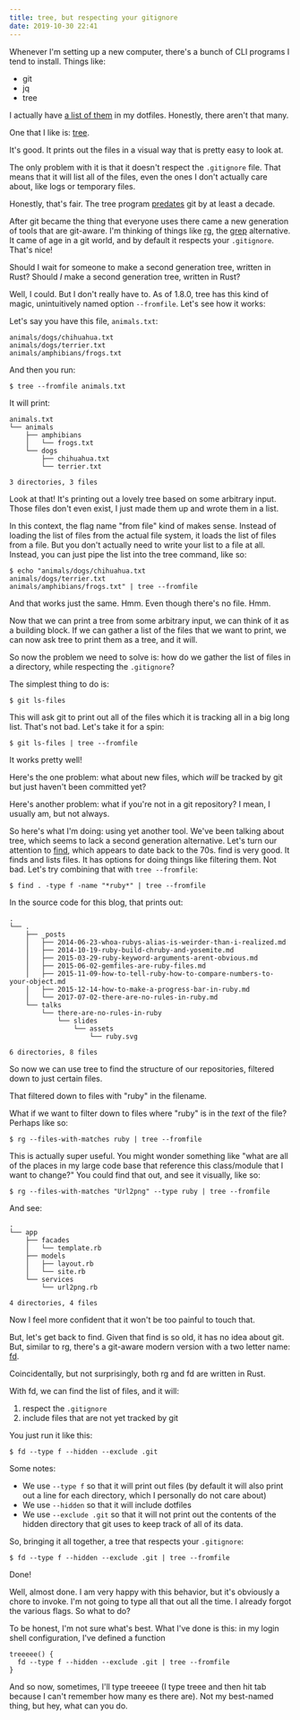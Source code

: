 ```yaml
---
title: tree, but respecting your gitignore
date: 2019-10-30 22:41
---
```


Whenever I'm setting up a new computer, there's a bunch of CLI programs I tend to install.
Things like:

* git
* jq
* tree

I actually have [a list of them][list] in my dotfiles.
Honestly, there aren't that many.

[list]: https://github.com/maxjacobson/dotfiles/blob/master/expected_bins

One that I like is: [tree][tree].

[tree]: https://en.wikipedia.org/wiki/Tree_(command)

It's good.
It prints out the files in a visual way that is pretty easy to look at.

The only problem with it is that it doesn't respect the `.gitignore` file.
That means that it will list all of the files, even the ones I don't actually care about, like logs or temporary files.

Honestly, that's fair.
The tree program [predates] git by at least a decade.

[predates]: http://mama.indstate.edu/users/ice/tree/changes.html

After git became the thing that everyone uses there came a new generation of tools that are git-aware.
I'm thinking of things like [rg], the [grep] alternative.
It came of age in a git world, and by default it respects your `.gitignore`.
That's nice!

[grep]: https://en.wikipedia.org/wiki/Grep
[rg]: https://github.com/BurntSushi/ripgrep

Should I wait for someone to make a second generation tree, written in Rust?
Should _I_ make a second generation tree, written in Rust?

Well, I could.
But I don't really have to.
As of 1.8.0, tree has this kind of magic, unintuitively named option `--fromfile`.
Let's see how it works:

Let's say you have this file, `animals.txt`:

```
animals/dogs/chihuahua.txt
animals/dogs/terrier.txt
animals/amphibians/frogs.txt
```

And then you run:

```
$ tree --fromfile animals.txt
```

It will print:

```
animals.txt
└── animals
    ├── amphibians
    │   └── frogs.txt
    └── dogs
        ├── chihuahua.txt
        └── terrier.txt

3 directories, 3 files
```

Look at that!
It's printing out a lovely tree based on some arbitrary input.
Those files don't even exist, I just made them up and wrote them in a list.

In this context, the flag name "from file" kind of makes sense.
Instead of loading the list of files from the actual file system, it loads the list of files from a file.
But you don't actually need to write your list to a file at all.
Instead, you can just pipe the list into the tree command, like so:

```
$ echo "animals/dogs/chihuahua.txt
animals/dogs/terrier.txt
animals/amphibians/frogs.txt" | tree --fromfile
```

And that works just the same.
Hmm.
Even though there's no file.
Hmm.

Now that we can print a tree from some arbitrary input, we can think of it as a building block.
If we can gather a list of the files that we want to print, we can now ask tree to print them as a tree, and it will.

So now the problem we need to solve is: how do we gather the list of files in a directory, while respecting the `.gitignore`?

The simplest thing to do is:

```
$ git ls-files
```

This will ask git to print out all of the files which it is tracking all in a big long list.
That's not bad.
Let's take it for a spin:

```
$ git ls-files | tree --fromfile
```

It works pretty well!

Here's the one problem: what about new files, which _will_ be tracked by git but just haven't been committed yet?

Here's another problem: what if you're not in a git repository?
I mean, I usually am, but not always.

So here's what I'm doing: using yet another tool.
We've been talking about tree, which seems to lack a second generation alternative.
Let's turn our attention to [find], which appears to date back to the 70s.
find is very good.
It finds and lists files.
It has options for doing things like filtering them.
Not bad.
Let's try combining that with `tree --fromfile`:

[find]: https://en.wikipedia.org/wiki/Find_(Unix)

```
$ find . -type f -name "*ruby*" | tree --fromfile
```

In the source code for this blog, that prints out:

```
.
└── .
    ├── _posts
    │   ├── 2014-06-23-whoa-rubys-alias-is-weirder-than-i-realized.md
    │   ├── 2014-10-19-ruby-build-chruby-and-yosemite.md
    │   ├── 2015-03-29-ruby-keyword-arguments-arent-obvious.md
    │   ├── 2015-06-02-gemfiles-are-ruby-files.md
    │   ├── 2015-11-09-how-to-tell-ruby-how-to-compare-numbers-to-your-object.md
    │   ├── 2015-12-14-how-to-make-a-progress-bar-in-ruby.md
    │   └── 2017-07-02-there-are-no-rules-in-ruby.md
    └── talks
        └── there-are-no-rules-in-ruby
            └── slides
                └── assets
                    └── ruby.svg

6 directories, 8 files
```

So now we can use tree to find the structure of our repositories, filtered down to just certain files.

That filtered down to files with "ruby" in the filename.

What if we want to filter down to files where "ruby" is in the _text_ of the file?
Perhaps like so:

```
$ rg --files-with-matches ruby | tree --fromfile
```

This is actually super useful.
You might wonder something like "what are all of the places in my large code base that reference this class/module that I want to change?"
You could find that out, and see it visually, like so:

```
$ rg --files-with-matches "Url2png" --type ruby | tree --fromfile
```

And see:

```
.
└── app
    ├── facades
    │   └── template.rb
    ├── models
    │   ├── layout.rb
    │   └── site.rb
    └── services
        └── url2png.rb

4 directories, 4 files
```

Now I feel more confident that it won't be too painful to touch that.

But, let's get back to find.
Given that find is so old, it has no idea about git.
But, similar to rg, there's a git-aware modern version with a two letter name: [fd].

[fd]: https://github.com/sharkdp/fd

Coincidentally, but not surprisingly, both rg and fd are written in Rust.

With fd, we can find the list of files, and it will:

1. respect the `.gitignore`
2. include files that are not yet tracked by git

You just run it like this:

```
$ fd --type f --hidden --exclude .git
```

Some notes:

* We use `--type f` so that it will print out files (by default it will also print out a line for each directory, which I personally do not care about)
* We use `--hidden` so that it will include dotfiles
* We use `--exclude .git` so that it will not print out the contents of the hidden directory that git uses to keep track of all of its data.

So, bringing it all together, a tree that respects your `.gitignore`:

```
$ fd --type f --hidden --exclude .git | tree --fromfile
```

Done!

Well, almost done.
I am very happy with this behavior, but it's obviously a chore to invoke.
I'm not going to type all that out all the time.
I already forgot the various flags.
So what to do?

To be honest, I'm not sure what's best.
What I've done is this: in my login shell configuration, I've defined a function

```shell
treeeee() {
  fd --type f --hidden --exclude .git | tree --fromfile
}
```

And so now, sometimes, I'll type treeeee (I type treee and then hit tab because I can't remember how many es there are).
Not my best-named thing, but hey, what can you do.
